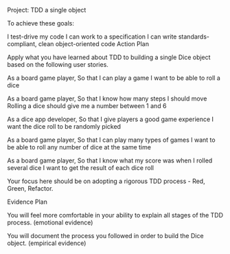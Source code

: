 Project: TDD a single object

To achieve these goals:

I test-drive my code
I can work to a specification
I can write standards-compliant, clean object-oriented code
Action Plan

Apply what you have learned about TDD to building a single Dice object based on the following user stories.

As a board game player,
So that I can play a game
I want to be able to roll a dice

As a board game player,
So that I know how many steps I should move
Rolling a dice should give me a number between 1 and 6

As a dice app developer,
So that I give players a good game experience
I want the dice roll to be randomly picked

As a board game player,
So that I can play many types of games
I want to be able to roll any number of dice at the same time

As a board game player,
So that I know what my score was when I rolled several dice
I want to get the result of each dice roll

Your focus here should be on adopting a rigorous TDD process - Red, Green, Refactor.

Evidence Plan

You will feel more comfortable in your ability to explain all stages of the TDD process. (emotional evidence)

You will document the process you followed in order to build the Dice object. (empirical evidence)
